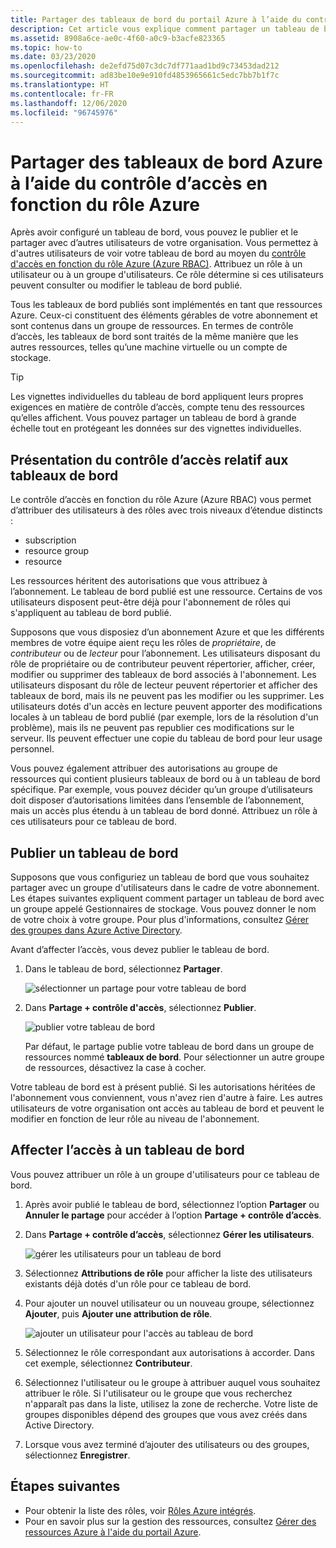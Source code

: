 ```yaml
---
title: Partager des tableaux de bord du portail Azure à l’aide du contrôle d’accès en fonction du rôle Azure
description: Cet article vous explique comment partager un tableau de bord dans le portail Azure en utilisant le contrôle d’accès en fonction du rôle Azure.
ms.assetid: 8908a6ce-ae0c-4f60-a0c9-b3acfe823365
ms.topic: how-to
ms.date: 03/23/2020
ms.openlocfilehash: de2efd75d07c3dc7df771aad1bd9c73453dad212
ms.sourcegitcommit: ad83be10e9e910fd4853965661c5edc7bb7b1f7c
ms.translationtype: HT
ms.contentlocale: fr-FR
ms.lasthandoff: 12/06/2020
ms.locfileid: "96745976"
---
```

# <a name="share-azure-dashboards-by-using-azure-role-based-access-control"></a>Partager des tableaux de bord Azure à l’aide du contrôle d’accès en fonction du rôle Azure

Après avoir configuré un tableau de bord, vous pouvez le publier et le partager avec d’autres utilisateurs de votre organisation. Vous permettez à d'autres utilisateurs de voir votre tableau de bord au moyen du [contrôle d'accès en fonction du rôle Azure (Azure RBAC)](../role-based-access-control/role-assignments-portal.md). Attribuez un rôle à un utilisateur ou à un groupe d'utilisateurs. Ce rôle détermine si ces utilisateurs peuvent consulter ou modifier le tableau de bord publié.

Tous les tableaux de bord publiés sont implémentés en tant que ressources Azure. Ceux-ci constituent des éléments gérables de votre abonnement et sont contenus dans un groupe de ressources. En termes de contrôle d’accès, les tableaux de bord sont traités de la même manière que les autres ressources, telles qu’une machine virtuelle ou un compte de stockage.

> [!TIP]
> Les vignettes individuelles du tableau de bord appliquent leurs propres exigences en matière de contrôle d’accès, compte tenu des ressources qu’elles affichent. Vous pouvez partager un tableau de bord à grande échelle tout en protégeant les données sur des vignettes individuelles.
> 
> 

## <a name="understanding-access-control-for-dashboards"></a>Présentation du contrôle d’accès relatif aux tableaux de bord

Le contrôle d’accès en fonction du rôle Azure (Azure RBAC) vous permet d’attribuer des utilisateurs à des rôles avec trois niveaux d’étendue distincts :

* subscription
* resource group
* resource

Les ressources héritent des autorisations que vous attribuez à l’abonnement. Le tableau de bord publié est une ressource. Certains de vos utilisateurs disposent peut-être déjà pour l'abonnement de rôles qui s'appliquent au tableau de bord publié.

Supposons que vous disposiez d’un abonnement Azure et que les différents membres de votre équipe aient reçu les rôles de *propriétaire*, de *contributeur* ou de *lecteur* pour l’abonnement. Les utilisateurs disposant du rôle de propriétaire ou de contributeur peuvent répertorier, afficher, créer, modifier ou supprimer des tableaux de bord associés à l'abonnement. Les utilisateurs disposant du rôle de lecteur peuvent répertorier et afficher des tableaux de bord, mais ils ne peuvent pas les modifier ou les supprimer. Les utilisateurs dotés d'un accès en lecture peuvent apporter des modifications locales à un tableau de bord publié (par exemple, lors de la résolution d'un problème), mais ils ne peuvent pas republier ces modifications sur le serveur. Ils peuvent effectuer une copie du tableau de bord pour leur usage personnel.

Vous pouvez également attribuer des autorisations au groupe de ressources qui contient plusieurs tableaux de bord ou à un tableau de bord spécifique. Par exemple, vous pouvez décider qu’un groupe d’utilisateurs doit disposer d’autorisations limitées dans l’ensemble de l’abonnement, mais un accès plus étendu à un tableau de bord donné. Attribuez un rôle à ces utilisateurs pour ce tableau de bord.

## <a name="publish-dashboard"></a>Publier un tableau de bord

Supposons que vous configuriez un tableau de bord que vous souhaitez partager avec un groupe d'utilisateurs dans le cadre de votre abonnement. Les étapes suivantes expliquent comment partager un tableau de bord avec un groupe appelé Gestionnaires de stockage. Vous pouvez donner le nom de votre choix à votre groupe. Pour plus d'informations, consultez [Gérer des groupes dans Azure Active Directory](../active-directory/fundamentals/active-directory-groups-create-azure-portal.md).

Avant d’affecter l’accès, vous devez publier le tableau de bord.

1. Dans le tableau de bord, sélectionnez **Partager**.

    ![sélectionner un partage pour votre tableau de bord](./media/azure-portal-dashboard-share-access/share-dashboard-for-access-control.png)

1. Dans **Partage + contrôle d'accès**, sélectionnez **Publier**.

    ![publier votre tableau de bord](./media/azure-portal-dashboard-share-access/publish-dashboard-for-access-control.png)

     Par défaut, le partage publie votre tableau de bord dans un groupe de ressources nommé **tableaux de bord**. Pour sélectionner un autre groupe de ressources, désactivez la case à cocher.

Votre tableau de bord est à présent publié. Si les autorisations héritées de l'abonnement vous conviennent, vous n'avez rien d'autre à faire. Les autres utilisateurs de votre organisation ont accès au tableau de bord et peuvent le modifier en fonction de leur rôle au niveau de l'abonnement.

## <a name="assign-access-to-a-dashboard"></a>Affecter l’accès à un tableau de bord

Vous pouvez attribuer un rôle à un groupe d'utilisateurs pour ce tableau de bord.

1. Après avoir publié le tableau de bord, sélectionnez l’option **Partager** ou **Annuler le partage** pour accéder à l’option **Partage + contrôle d’accès**.

1. Dans **Partage + contrôle d’accès**, sélectionnez **Gérer les utilisateurs**.

    ![gérer les utilisateurs pour un tableau de bord](./media/azure-portal-dashboard-share-access/manage-users-for-access-control.png)

1. Sélectionnez **Attributions de rôle** pour afficher la liste des utilisateurs existants déjà dotés d'un rôle pour ce tableau de bord.

1. Pour ajouter un nouvel utilisateur ou un nouveau groupe, sélectionnez **Ajouter**, puis **Ajouter une attribution de rôle**.

    ![ajouter un utilisateur pour l'accès au tableau de bord](./media/azure-portal-dashboard-share-access/manage-users-existing-users.png)

1. Sélectionnez le rôle correspondant aux autorisations à accorder. Dans cet exemple, sélectionnez **Contributeur**.

1. Sélectionnez l'utilisateur ou le groupe à attribuer auquel vous souhaitez attribuer le rôle. Si l'utilisateur ou le groupe que vous recherchez n'apparaît pas dans la liste, utilisez la zone de recherche. Votre liste de groupes disponibles dépend des groupes que vous avez créés dans Active Directory.

1. Lorsque vous avez terminé d’ajouter des utilisateurs ou des groupes, sélectionnez **Enregistrer**.

## <a name="next-steps"></a>Étapes suivantes

* Pour obtenir la liste des rôles, voir [Rôles Azure intégrés](../role-based-access-control/built-in-roles.md).
* Pour en savoir plus sur la gestion des ressources, consultez [Gérer des ressources Azure à l'aide du portail Azure](../azure-resource-manager/management/manage-resources-portal.md).